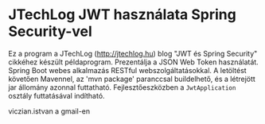 JTechLog JWT használata Spring Security-vel
===========================================

Ez a program a JTechLog (<http://jtechlog.hu>) blog "JWT és Spring Security" cikkéhez készült példaprogram.
Prezentálja a JSON Web Token használatát. Spring Boot webes alkalmazás RESTful webszolgáltatásokkal.
A letöltést követően Mavennel, az 'mvn package' paranccsal buildelhető,
és a létrejött jar állomány azonnal futtatható. Fejlesztőeszközben a `JwtApplication`
osztály futtatásával indítható.

viczian.istvan a gmail-en